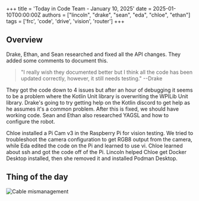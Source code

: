 +++
title = 'Today in Code Team - January 10, 2025'
date = 2025-01-10T00:00:00Z
authors = ["lincoln", "drake", "sean", "eda", "chloe", "ethan"]
tags = ['frc', 'code', 'drive', 'vision', 'router']
+++

## Overview

Drake, Ethan, and Sean researched and fixed all the API changes.
They added some comments to document this.

 > "I really wish they documented better but I think all the code has been updated correctly, however, it still needs testing."
 > --Drake

They got the code down to 4 issues but after an hour of debugging it seems to be a problem where the Kotlin Unit library is overwriting the WPILib Unit library.
Drake's going to try getting help on the Kotlin discord to get help as he assumes it's a common problem.
After this is fixed, we should have working code.
Sean and Ethan also researched YAGSL and how to configure the robot.

Chloe installed a Pi Cam v3 in the Raspberry Pi for vision testing.
We tried to troubleshoot the camera configuration to get RGB8 output from the camera, while Eda edited the code on the Pi and learned to use vi.
Chloe learned about ssh and got the code off of the Pi.
Lincoln helped Chloe get Docker Desktop installed, then she removed it and installed Podman Desktop.

## Thing of the day

![Cable mismanagement](/blog/today-in-code-team/2025/assets/jan10-cable-mismanagement.png)
